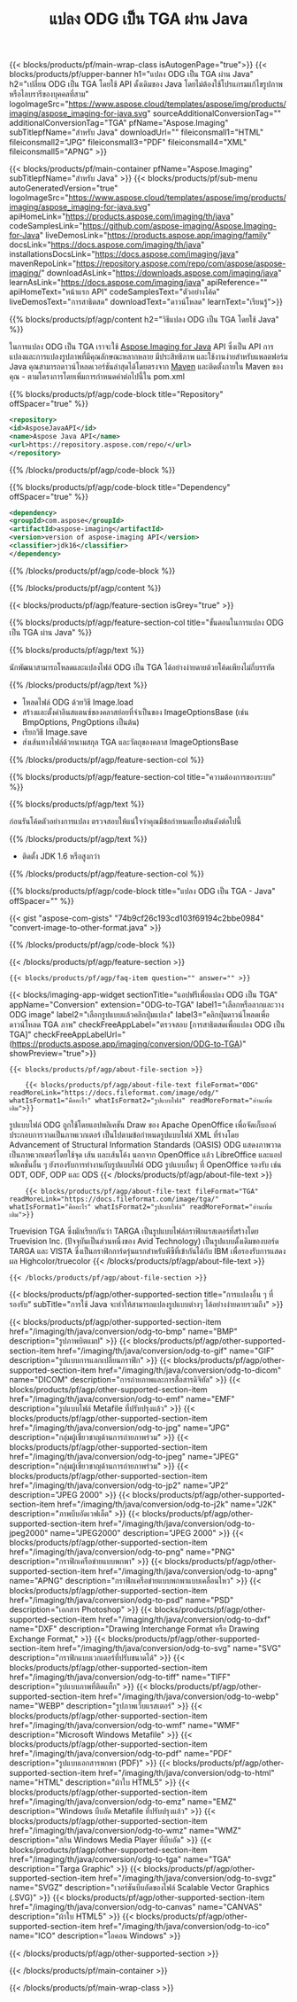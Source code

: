 ﻿---
title: แปลง ODG เป็น TGA ผ่าน Java 
weight: 3920
url: /th/java/conversion/odg-to-tga/ 
lang: th
langdirlevel: 2
locales: ja,it,zh-hant,ru,de,es,fr,nl,id,lt,pl,pt,vi,tr,ko,zh-hans,ar,hi,th,sv,cs,uk,he
description: โค้ดตัวอย่างสำหรับการแปลง ODG เป็น TGA Java ใช้โค้ดตัวอย่าง API สำหรับไฟล์แบทช์ ODG เป็นการแปลง TGA ภายในแอปพลิเคชันที่ใช้ Java บนเว็บหรือเดสก์ท็อป
---

{{< blocks/products/pf/main-wrap-class isAutogenPage="true">}}
{{< blocks/products/pf/upper-banner h1="แปลง ODG เป็น TGA ผ่าน Java" h2="เปลี่ยน ODG เป็น TGA โดยใช้ API ดั้งเดิมของ Java โดยไม่ต้องใช้โปรแกรมแก้ไขรูปภาพหรือไลบรารีของบุคคลที่สาม" logoImageSrc="https://www.aspose.cloud/templates/aspose/img/products/imaging/aspose_imaging-for-java.svg" sourceAdditionalConversionTag="" additionalConversionTag="TGA" pfName="Aspose.Imaging" subTitlepfName="สำหรับ Java" downloadUrl="" fileiconsmall1="HTML" fileiconsmall2="JPG" fileiconsmall3="PDF" fileiconsmall4="XML" fileiconsmall5="APNG" >}}


{{< blocks/products/pf/main-container pfName="Aspose.Imaging" subTitlepfName="สำหรับ Java" >}}
{{< blocks/products/pf/sub-menu autoGeneratedVersion="true" logoImageSrc="https://www.aspose.cloud/templates/aspose/img/products/imaging/aspose_imaging-for-java.svg" apiHomeLink="https://products.aspose.com/imaging/th/java" codeSamplesLink="https://github.com/aspose-imaging/Aspose.Imaging-for-Java" liveDemosLink="https://products.aspose.app/imaging/family" docsLink="https://docs.aspose.com/imaging/th/java" installationsDocsLink="https://docs.aspose.com/imaging/java" mavenRepoLink="https://repository.aspose.com/repo/com/aspose/aspose-imaging/" downloadAsLink="https://downloads.aspose.com/imaging/java" learnAsLink="https://docs.aspose.com/imaging/java" apiReference="" apiHomeText="หน้าแรก API" codeSamplesText="ตัวอย่างโค้ด" liveDemosText="การสาธิตสด" downloadText="ดาวน์โหลด" learnText="เรียนรู้">}}

{{% blocks/products/pf/agp/content h2="วิธีแปลง ODG เป็น TGA โดยใช้ Java" %}}

ในการแปลง ODG เป็น TGA เราจะใช้ [Aspose.Imaging for Java](https://products.aspose.com/imaging/java) API ซึ่งเป็น API การแปลงและการแปลงรูปภาพที่มีคุณลักษณะหลากหลาย มีประสิทธิภาพ และใช้งานง่ายสำหรับแพลตฟอร์ม Java คุณสามารถดาวน์โหลดเวอร์ชันล่าสุดได้โดยตรงจาก [Maven](https://repository.aspose.com/webapp/#/artifacts/browse/tree/General/repo/com/aspose/aspose-imaging) และติดตั้งภายใน Maven ของคุณ - ตามโครงการโดยเพิ่มการกำหนดค่าต่อไปนี้ใน pom.xml

{{% blocks/products/pf/agp/code-block title="Repository" offSpacer="true" %}}

```xml
<repository>
<id>AsposeJavaAPI</id>
<name>Aspose Java API</name>
<url>https://repository.aspose.com/repo/</url>
</repository>
```

{{% /blocks/products/pf/agp/code-block %}}

{{% blocks/products/pf/agp/code-block title="Dependency" offSpacer="true" %}}

```xml
<dependency>
<groupId>com.aspose</groupId>
<artifactId>aspose-imaging</artifactId>
<version>version of aspose-imaging API</version>
<classifier>jdk16</classifier>
</dependency>
```

{{% /blocks/products/pf/agp/code-block %}}

{{% /blocks/products/pf/agp/content %}}

{{< blocks/products/pf/agp/feature-section isGrey="true" >}}

{{% blocks/products/pf/agp/feature-section-col title="ขั้นตอนในการแปลง ODG เป็น TGA ผ่าน Java" %}}

{{% blocks/products/pf/agp/text %}}

นักพัฒนาสามารถโหลดและแปลงไฟล์ ODG เป็น TGA ได้อย่างง่ายดายด้วยโค้ดเพียงไม่กี่บรรทัด

{{% /blocks/products/pf/agp/text %}}

+ โหลดไฟล์ ODG ด้วยวิธี Image.load
+ สร้างและตั้งค่าอินสแตนซ์ของคลาสย่อยที่จำเป็นของ ImageOptionsBase (เช่น BmpOptions, PngOptions เป็นต้น)
+ เรียกวิธี Image.save
+ ส่งเส้นทางไฟล์ด้วยนามสกุล TGA และวัตถุของคลาส ImageOptionsBase

{{% /blocks/products/pf/agp/feature-section-col %}}

{{% blocks/products/pf/agp/feature-section-col title="ความต้องการของระบบ" %}}

{{% blocks/products/pf/agp/text %}}

ก่อนรันโค้ดตัวอย่างการแปลง ตรวจสอบให้แน่ใจว่าคุณมีข้อกำหนดเบื้องต้นดังต่อไปนี้

{{% /blocks/products/pf/agp/text %}}

- ติดตั้ง JDK 1.6 หรือสูงกว่า

{{% /blocks/products/pf/agp/feature-section-col %}}

{{% blocks/products/pf/agp/code-block title="แปลง ODG เป็น TGA - Java" offSpacer="" %}}

{{< gist "aspose-com-gists" "74b9cf26c193cd103f69194c2bbe0984" "convert-image-to-other-format.java" >}}

{{% /blocks/products/pf/agp/code-block %}}

{{< /blocks/products/pf/agp/feature-section >}}

    {{< blocks/products/pf/agp/faq-item question="" answer="" >}}

{{< blocks/imaging-app-widget
        sectionTitle="แอปฟรีเพื่อแปลง ODG เป็น TGA"
        appName="Conversion"
        extension="ODG-to-TGA"
        label1="เลือกหรือลากและวาง ODG image"
        label2="เลือกรูปแบบแล้วคลิกปุ่มแปลง"
        label3="คลิกปุ่มดาวน์โหลดเพื่อดาวน์โหลด TGA ภาพ"
        checkFreeAppLabel="ตรวจสอบ [การสาธิตสดเพื่อแปลง ODG เป็น TGA]"
        checkFreeAppLabelUrl="(https://products.aspose.app/imaging/conversion/ODG-to-TGA)"
        showPreview="true">}}

    {{< blocks/products/pf/agp/about-file-section >}}
       
        {{< blocks/products/pf/agp/about-file-text fileFormat="ODG" readMoreLink="https://docs.fileformat.com/image/odg/" whatIsFormat1="คืออะไร" whatIsFormat2="รูปแบบไฟล์" readMoreFormat="อ่านเพิ่มเติม">}}
รูปแบบไฟล์ ODG ถูกใช้โดยแอปพลิเคชัน Draw ของ Apache OpenOffice เพื่อจัดเก็บองค์ประกอบการวาดเป็นภาพเวกเตอร์ เป็นไปตามข้อกำหนดรูปแบบไฟล์ XML ที่ร่างโดย Advancement of Structural Information Standards (OASIS) ODG แสดงภาพวาดเป็นภาพเวกเตอร์โดยใช้จุด เส้น และเส้นโค้ง นอกจาก OpenOffice แล้ว LibreOffice และแอปพลิเคชั่นอื่น ๆ ยังรองรับการทำงานกับรูปแบบไฟล์ ODG รูปแบบอื่นๆ ที่ OpenOffice รองรับ เช่น ODT, ODF, ODP และ ODS
        {{< /blocks/products/pf/agp/about-file-text >}}

        {{< blocks/products/pf/agp/about-file-text fileFormat="TGA" readMoreLink="https://docs.fileformat.com/image/tga/" whatIsFormat1="คืออะไร" whatIsFormat2="รูปแบบไฟล์" readMoreFormat="อ่านเพิ่มเติม">}}
Truevision TGA ซึ่งมักเรียกกันว่า TARGA เป็นรูปแบบไฟล์กราฟิกแรสเตอร์ที่สร้างโดย Truevision Inc. (ปัจจุบันเป็นส่วนหนึ่งของ Avid Technology) เป็นรูปแบบดั้งเดิมของบอร์ด TARGA และ VISTA ซึ่งเป็นกราฟิกการ์ดรุ่นแรกสำหรับพีซีที่เข้ากันได้กับ IBM เพื่อรองรับการแสดงผล Highcolor/truecolor
        {{< /blocks/products/pf/agp/about-file-text >}}

    {{< /blocks/products/pf/agp/about-file-section >}}

<!-- aboutfile Ends -->

{{< blocks/products/pf/agp/other-supported-section title="การแปลงอื่น ๆ ที่รองรับ" subTitle="การใช้ Java จะทำให้สามารถแปลงรูปแบบต่างๆ ได้อย่างง่ายดายรวมถึง" >}}

{{< blocks/products/pf/agp/other-supported-section-item href="/imaging/th/java/conversion/odg-to-bmp" name="BMP" description="รูปภาพบิตแมป" >}}
{{< blocks/products/pf/agp/other-supported-section-item href="/imaging/th/java/conversion/odg-to-gif" name="GIF" description="รูปแบบการแลกเปลี่ยนกราฟิก" >}}
{{< blocks/products/pf/agp/other-supported-section-item href="/imaging/th/java/conversion/odg-to-dicom" name="DICOM" description="การถ่ายภาพและการสื่อสารดิจิทัล" >}}
{{< blocks/products/pf/agp/other-supported-section-item href="/imaging/th/java/conversion/odg-to-emf" name="EMF" description="รูปแบบไฟล์ Metafile ที่ปรับปรุงแล้ว" >}}
{{< blocks/products/pf/agp/other-supported-section-item href="/imaging/th/java/conversion/odg-to-jpg" name="JPG" description="กลุ่มผู้เชี่ยวชาญด้านการถ่ายภาพร่วม" >}}
{{< blocks/products/pf/agp/other-supported-section-item href="/imaging/th/java/conversion/odg-to-jpeg" name="JPEG" description="กลุ่มผู้เชี่ยวชาญด้านการถ่ายภาพร่วม" >}}
{{< blocks/products/pf/agp/other-supported-section-item href="/imaging/th/java/conversion/odg-to-jp2" name="JP2" description="JPEG 2000" >}}
{{< blocks/products/pf/agp/other-supported-section-item href="/imaging/th/java/conversion/odg-to-j2k" name="J2K" description="ภาพบีบอัดเวฟเล็ต" >}}
{{< blocks/products/pf/agp/other-supported-section-item href="/imaging/th/java/conversion/odg-to-jpeg2000" name="JPEG2000" description="JPEG 2000" >}}
{{< blocks/products/pf/agp/other-supported-section-item href="/imaging/th/java/conversion/odg-to-png" name="PNG" description="กราฟิกเครือข่ายแบบพกพา" >}}
{{< blocks/products/pf/agp/other-supported-section-item href="/imaging/th/java/conversion/odg-to-apng" name="APNG" description="กราฟิกเครือข่ายแบบพกพาแบบเคลื่อนไหว" >}}
{{< blocks/products/pf/agp/other-supported-section-item href="/imaging/th/java/conversion/odg-to-psd" name="PSD" description="เอกสาร Photoshop" >}}
{{< blocks/products/pf/agp/other-supported-section-item href="/imaging/th/java/conversion/odg-to-dxf" name="DXF" description="Drawing Interchange Format หรือ Drawing Exchange Format," >}}
{{< blocks/products/pf/agp/other-supported-section-item href="/imaging/th/java/conversion/odg-to-svg" name="SVG" description="กราฟิกแบบเวกเตอร์ที่ปรับขนาดได้" >}}
{{< blocks/products/pf/agp/other-supported-section-item href="/imaging/th/java/conversion/odg-to-tiff" name="TIFF" description="รูปแบบภาพที่ติดแท็ก" >}}
{{< blocks/products/pf/agp/other-supported-section-item href="/imaging/th/java/conversion/odg-to-webp" name="WEBP" description="รูปภาพเว็บแรสเตอร์" >}}
{{< blocks/products/pf/agp/other-supported-section-item href="/imaging/th/java/conversion/odg-to-wmf" name="WMF" description="Microsoft Windows Metafile" >}}
{{< blocks/products/pf/agp/other-supported-section-item href="/imaging/th/java/conversion/odg-to-pdf" name="PDF" description="รูปแบบเอกสารพกพา (PDF)" >}}
{{< blocks/products/pf/agp/other-supported-section-item href="/imaging/th/java/conversion/odg-to-html" name="HTML" description="ผ้าใบ HTML5" >}}
{{< blocks/products/pf/agp/other-supported-section-item href="/imaging/th/java/conversion/odg-to-emz" name="EMZ" description="Windows บีบอัด Metafile ที่ปรับปรุงแล้ว" >}}
{{< blocks/products/pf/agp/other-supported-section-item href="/imaging/th/java/conversion/odg-to-wmz" name="WMZ" description="สกิน Windows Media Player ที่บีบอัด" >}}
{{< blocks/products/pf/agp/other-supported-section-item href="/imaging/th/java/conversion/odg-to-tga" name="TGA" description="Targa Graphic" >}}
{{< blocks/products/pf/agp/other-supported-section-item href="/imaging/th/java/conversion/odg-to-svgz" name="SVGZ" description="เวอร์ชันบีบอัดของไฟล์ Scalable Vector Graphics (.SVG)" >}}
{{< blocks/products/pf/agp/other-supported-section-item href="/imaging/th/java/conversion/odg-to-canvas" name="CANVAS" description="ผ้าใบ HTML5" >}}
{{< blocks/products/pf/agp/other-supported-section-item href="/imaging/th/java/conversion/odg-to-ico" name="ICO" description="ไอคอน Windows" >}}

{{< /blocks/products/pf/agp/other-supported-section >}}

{{< /blocks/products/pf/main-container >}}
    
{{< /blocks/products/pf/main-wrap-class >}}

